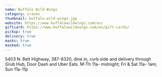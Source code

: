 ```yaml
---
name: Buffalo Wild Wings
category: craves
thumbnail: buffalo-wild-wings.jpg
website: https://www.buffalowildwings.com/en/
giftcard: https://www.buffalowildwings.com/en/gift-cards/
pickup: true
delivery: true
masks: true
masked: true
---
```

5403 N. Belt Highway, 387-8320, dine in, curb side and delivery through Grub Hub, Door Dash and Uber Eats. M-Th 11a- midnight; Fri & Sat 11a- 1am; Sun 11a-11p